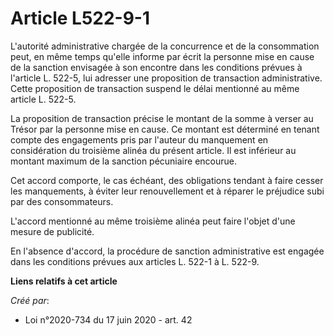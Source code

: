 # Article L522-9-1

L'autorité administrative chargée de la concurrence et de la consommation peut, en même temps qu'elle informe par écrit la
personne mise en cause de la sanction envisagée à son encontre dans les conditions prévues à l'article L. 522-5, lui adresser
une proposition de transaction administrative. Cette proposition de transaction suspend le délai mentionné au même article L.
522-5.

La proposition de transaction précise le montant de la somme à verser au Trésor par la personne mise en cause. Ce montant est
déterminé en tenant compte des engagements pris par l'auteur du manquement en considération du troisième alinéa du présent
article. Il est inférieur au montant maximum de la sanction pécuniaire encourue.

Cet accord comporte, le cas échéant, des obligations tendant à faire cesser les manquements, à éviter leur renouvellement et
à réparer le préjudice subi par des consommateurs.

L'accord mentionné au même troisième alinéa peut faire l'objet d'une mesure de publicité.

En l'absence d'accord, la procédure de sanction administrative est engagée dans les conditions prévues aux articles L. 522-1
à L. 522-9.

**Liens relatifs à cet article**

_Créé par_:

  - Loi n°2020-734 du 17 juin 2020 - art. 42
